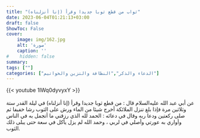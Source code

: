 ```yaml
---
title: "ثواب من قطع ثوبا جديدا وقرأ (إنا أنزلناه)"
date: 2023-06-04T01:21:13+03:00
draft: false
ShowToc: False
cover:
    image: img/162.jpg
    alt: 'صورة'
    caption: ''
#    hidden: false
summary: 
tags: [""]
categories: ["الدعاء والذكر","النظافة والتزين والخواتيم"]
---
```

{{< youtube 1lWq0dyvyxY >}}  
 <br>
عن أبي عبد الله عليه‌السلام قال :
من قطع ثوبا جديدا وقرأ (إنا أنزلناه) في ليلة القدر ستة وثلاثين
مرة فإذا بلغ تنزل الملائكة أخرج شيئا من الماء ورش على الثوب رشا
خفيفا ثم صلى ركعتين ودعا ربه وقال في دعائه : الحمد لله الذي رزقني
ما أتجمل به في الناس وأواري به عورتي وأصلي في لربي ، وحمد الله
لم يزل يأكل في سعة حتى يبلى ذلك الثوب.

